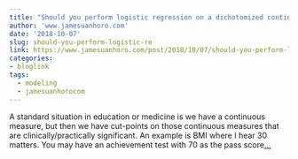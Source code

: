 ```yaml
---
title: "Should you perform logistic regression on a dichotomized continuous variable when you have access to the continuous variable? I'm not sure."
author: 'www.jamesuanhoro.com'
date: '2018-10-07'
slug: should-you-perform-logistic-re
link: https://www.jamesuanhoro.com/post/2018/10/07/should-you-perform-logistic-regression-on-a-dichotomized-continuous-variable-when-you-have-access-to-the-continuous-variable-im-not-sure./
categories:
- bloglink
tags:
  - modeling
  - jamesuanhorocom
---
```


A standard situation in education or medicine is we have a continuous measure, but then we have cut-points on those continuous measures that are clinically/practically significant. An example is BMI where I hear 30 matters. You may have an achievement test with 70 as the pass score[... <i class="fas fa-external-link-alt"></i>](https://www.jamesuanhoro.com/post/2018/10/07/should-you-perform-logistic-regression-on-a-dichotomized-continuous-variable-when-you-have-access-to-the-continuous-variable-im-not-sure./)

